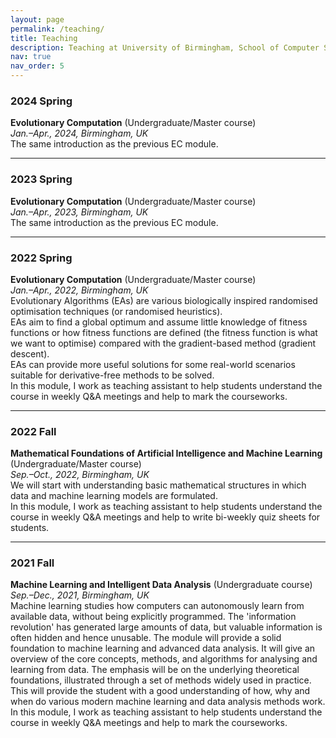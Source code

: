 ```yaml
---
layout: page
permalink: /teaching/
title: Teaching
description: Teaching at University of Birmingham, School of Computer Science
nav: true
nav_order: 5
---
```


<!-- For now, this page is assumed to be a static description of your courses. You can convert it to a collection similar to `_projects/` so that you can have a dedicated page for each course.

Organize your courses by years, topics, or universities, however you like! -->

### 2024 Spring
**Evolutionary Computation** (Undergraduate/Master course)  
*Jan.–Apr., 2024, Birmingham, UK*  
The same introduction as the previous EC module.

---

### 2023 Spring
**Evolutionary Computation** (Undergraduate/Master course)  
*Jan.–Apr., 2023, Birmingham, UK*  
The same introduction as the previous EC module.

---

### 2022 Spring
**Evolutionary Computation** (Undergraduate/Master course)  
*Jan.–Apr., 2022, Birmingham, UK*  
Evolutionary Algorithms (EAs) are various biologically inspired randomised optimisation techniques (or randomised heuristics).  
EAs aim to find a global optimum and assume little knowledge of fitness functions or how fitness functions are defined (the fitness function is what we want to optimise) compared with the gradient-based method (gradient descent).  
EAs can provide more useful solutions for some real-world scenarios suitable for derivative-free methods to be solved.  
In this module, I work as teaching assistant to help students understand the course in weekly Q&A meetings and help to mark the courseworks.

---

### 2022 Fall
**Mathematical Foundations of Artificial Intelligence and Machine Learning** (Undergraduate/Master course)  
*Sep.–Oct., 2022, Birmingham, UK*  
We will start with understanding basic mathematical structures in which data and machine learning models are formulated.  
In this module, I work as teaching assistant to help students understand the course in weekly Q&A meetings and help to write bi-weekly quiz sheets for students.

---

### 2021 Fall
**Machine Learning and Intelligent Data Analysis** (Undergraduate course)  
*Sep.–Dec., 2021, Birmingham, UK*  
Machine learning studies how computers can autonomously learn from available data, without being explicitly programmed. The 'information revolution' has generated large amounts of data, but valuable information is often hidden and hence unusable. The module will provide a solid foundation to machine learning and advanced data analysis. It will give an overview of the core concepts, methods, and algorithms for analysing and learning from data. The emphasis will be on the underlying theoretical foundations, illustrated through a set of methods widely used in practice. This will provide the student with a good understanding of how, why and when do various modern machine learning and data analysis methods work.  
In this module, I work as teaching assistant to help students understand the course in weekly Q&A meetings and help to mark the courseworks.